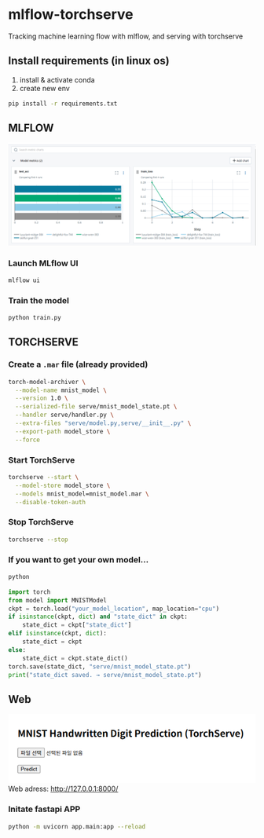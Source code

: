# mlflow-torchserve
Tracking machine learning flow with mlflow, and serving with torchserve

## Install requirements (in linux os)
1. install & activate conda
2. create new env
```bash
pip install -r requirements.txt
```

## MLFLOW
![png](assets/mlflow-experiments.png)
### Launch MLflow UI
```bash
mlflow ui
```
### Train the model
```bash
python train.py
```

## TORCHSERVE
### Create a `.mar` file (already provided)
```bash
torch-model-archiver \
  --model-name mnist_model \
  --version 1.0 \
  --serialized-file serve/mnist_model_state.pt \
  --handler serve/handler.py \
  --extra-files "serve/model.py,serve/__init__.py" \
  --export-path model_store \
  --force
```

### Start TorchServe
```bash
torchserve --start \
  --model-store model_store \
  --models mnist_model=mnist_model.mar \
  --disable-token-auth
```

### Stop TorchServe
```bash
torchserve --stop
```
### If you want to get your own model...
```bash
python
```

```python
import torch
from model import MNISTModel
ckpt = torch.load("your_model_location", map_location="cpu")
if isinstance(ckpt, dict) and "state_dict" in ckpt:
    state_dict = ckpt["state_dict"]
elif isinstance(ckpt, dict):
    state_dict = ckpt
else:
    state_dict = ckpt.state_dict()
torch.save(state_dict, "serve/mnist_model_state.pt")
print("state_dict saved. → serve/mnist_model_state.pt")
```

## Web
![png](assets/web.png)
Web adress: http://127.0.0.1:8000/
### Initate fastapi APP
```bash
python -m uvicorn app.main:app --reload
```